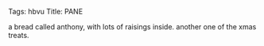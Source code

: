 Tags: hbvu
Title: PANE
  
a bread called anthony, with lots of raisings inside. another one of the xmas treats.